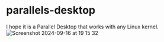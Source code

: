 # parallels-desktop
I hope it is a Parallel Desktop that works with any Linux kernel.
![Screenshot 2024-09-16 at 19 15 32](https://github.com/user-attachments/assets/48858fbc-23c2-4eb5-ac72-ebd99b166858)
